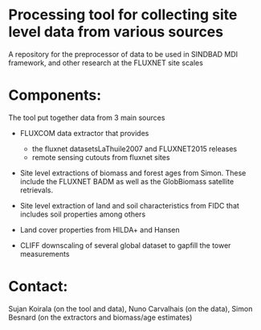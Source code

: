 # Processing tool for collecting site level data from various sources

A repository for the preprocessor of data to be used in SINDBAD MDI framework, and other research at the FLUXNET site scales


# Components:

The tool put together data from 3 main sources
- FLUXCOM data extractor that provides 
    - the fluxnet datasetsLaThuile2007 and FLUXNET2015 releases
    - remote sensing cutouts from fluxnet sites

- Site level extractions of biomass and forest ages from Simon. These include the FLUXNET BADM as well as the GlobBiomass satellite retrievals.
- Site level extraction of land and soil characteristics from FIDC that includes soil properties among others
- Land cover properties from HILDA+ and Hansen
- CLIFF downscaling of several global dataset to gapfill the tower measurements

# Contact:

Sujan Koirala (on the tool and data), Nuno Carvalhais (on the data), Simon Besnard (on the extractors and biomass/age estimates)
